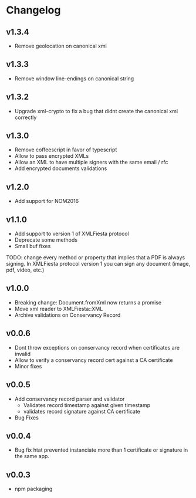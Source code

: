 # Changelog

## v1.3.4
- Remove geolocation on canonical xml

## v1.3.3
- Remove window line-endings on canonical string

## v1.3.2
- Upgrade xml-crypto to fix a bug that didnt create the canonical xml correctly

## v1.3.0
- Remove coffeescript in favor of typescript
- Allow to pass encrypted XMLs
- Allow an XML to have multiple signers with the same email / rfc
- Add encrypted documents validations

## v1.2.0
- Add support for NOM2016

## v1.1.0
- Add support to version 1 of XMLFiesta protocol
- Deprecate some methods
- Small buf fixes

TODO: change every method or property that implies that a PDF is always signing. In XMLFiesta protocol version 1 you can sign any document (image, pdf, video, etc.)

## v1.0.0
- Breaking change: Document.fromXml now returns a promise
- Move xml reader to XMLFiesta::XML
- Archive validations on Conservancy Record

## v0.0.6
- Dont throw exceptions on conservancy record when certificates are invalid
- Allow to verify a conservancy record cert against a CA certificate
- Minor fixes

## v0.0.5
- Add conservancy record parser and validator
    + Validates record timestamp against given timestamp
    + validates record signature against CA certificate
- Bug Fixes

## v0.0.4
- Bug fix htat prevented instanciate more than 1 certificate or signature in the same app.

## v0.0.3
- npm packaging
